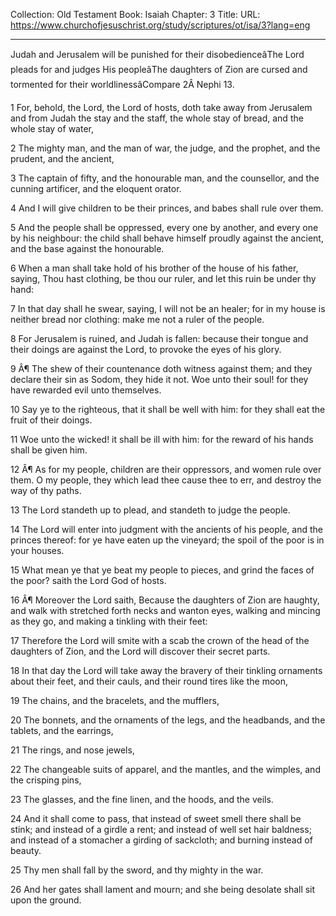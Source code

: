 Collection: Old Testament
Book: Isaiah
Chapter: 3
Title: 
URL: https://www.churchofjesuschrist.org/study/scriptures/ot/isa/3?lang=eng

---

Judah and Jerusalem will be punished for their disobedienceâThe Lord pleads for and judges His peopleâThe daughters of Zion are cursed and tormented for their worldlinessâCompare 2Â Nephi 13.

1 For, behold, the Lord, the Lord of hosts, doth take away from Jerusalem and from Judah the stay and the staff, the whole stay of bread, and the whole stay of water,

2 The mighty man, and the man of war, the judge, and the prophet, and the prudent, and the ancient,

3 The captain of fifty, and the honourable man, and the counsellor, and the cunning artificer, and the eloquent orator.

4 And I will give children to be their princes, and babes shall rule over them.

5 And the people shall be oppressed, every one by another, and every one by his neighbour: the child shall behave himself proudly against the ancient, and the base against the honourable.

6 When a man shall take hold of his brother of the house of his father, saying, Thou hast clothing, be thou our ruler, and let this ruin be under thy hand:

7 In that day shall he swear, saying, I will not be an healer; for in my house is neither bread nor clothing: make me not a ruler of the people.

8 For Jerusalem is ruined, and Judah is fallen: because their tongue and their doings are against the Lord, to provoke the eyes of his glory.

9 Â¶ The shew of their countenance doth witness against them; and they declare their sin as Sodom, they hide it not. Woe unto their soul! for they have rewarded evil unto themselves.

10 Say ye to the righteous, that it shall be well with him: for they shall eat the fruit of their doings.

11 Woe unto the wicked! it shall be ill with him: for the reward of his hands shall be given him.

12 Â¶ As for my people, children are their oppressors, and women rule over them. O my people, they which lead thee cause thee to err, and destroy the way of thy paths.

13 The Lord standeth up to plead, and standeth to judge the people.

14 The Lord will enter into judgment with the ancients of his people, and the princes thereof: for ye have eaten up the vineyard; the spoil of the poor is in your houses.

15 What mean ye that ye beat my people to pieces, and grind the faces of the poor? saith the Lord God of hosts.

16 Â¶ Moreover the Lord saith, Because the daughters of Zion are haughty, and walk with stretched forth necks and wanton eyes, walking and mincing as they go, and making a tinkling with their feet:

17 Therefore the Lord will smite with a scab the crown of the head of the daughters of Zion, and the Lord will discover their secret parts.

18 In that day the Lord will take away the bravery of their tinkling ornaments about their feet, and their cauls, and their round tires like the moon,

19 The chains, and the bracelets, and the mufflers,

20 The bonnets, and the ornaments of the legs, and the headbands, and the tablets, and the earrings,

21 The rings, and nose jewels,

22 The changeable suits of apparel, and the mantles, and the wimples, and the crisping pins,

23 The glasses, and the fine linen, and the hoods, and the veils.

24 And it shall come to pass, that instead of sweet smell there shall be stink; and instead of a girdle a rent; and instead of well set hair baldness; and instead of a stomacher a girding of sackcloth; and burning instead of beauty.

25 Thy men shall fall by the sword, and thy mighty in the war.

26 And her gates shall lament and mourn; and she being desolate shall sit upon the ground.

